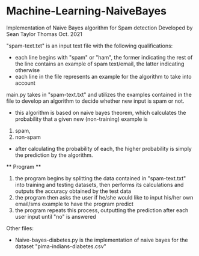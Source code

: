 # Machine-Learning-NaiveBayes
Implementation of Naive Bayes algorithm for Spam detection
Developed by Sean Taylor Thomas 
Oct. 2021

"spam-text.txt" is an input text file with the following qualifications:
  - each line begins with "spam" or "ham", the former indicating the rest of the line contains an example of spam text/email, the latter indicating otherwise
  - each line in the file represents an example for the algorithm to take into account

main.py takes in "spam-text.txt" and utilizes the examples contained in the file to develop an algorithm to decide whether new input is spam or not.
  - this algorithm is based on naive bayes theorem, which calculates the probability that a given new (non-training) example is
  1) spam,
  2) non-spam
  - after calculating the probability of each, the higher probability is simply the prediction by the algorithm.

** Program **
1) the program begins by splitting the data contained in "spam-text.txt" into training and testing datasets, then performs its calculations and outputs the accuracy obtained by the test data
2) the program then asks the user if he/she would  like to input his/her own email/sms example to have the program predict
3) the program repeats this process, outputting the prediction after each user input until "no" is answered

Other files:
- Naive-bayes-diabetes.py is the implementation of naive bayes for the dataset "pima-indians-diabetes.csv"
